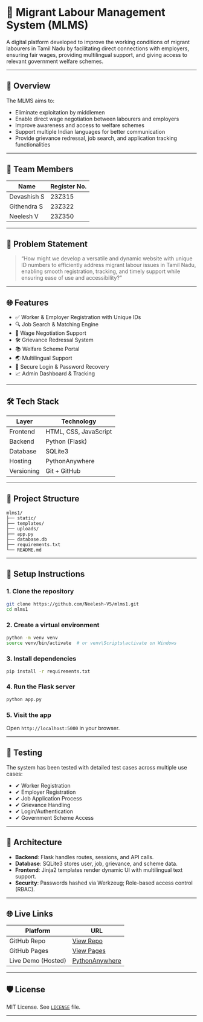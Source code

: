 # 🧳 Migrant Labour Management System (MLMS)

A digital platform developed to improve the working conditions of migrant labourers in Tamil Nadu by facilitating direct connections with employers, ensuring fair wages, providing multilingual support, and giving access to relevant government welfare schemes.

---

## 📘 Overview

The MLMS aims to:

* Eliminate exploitation by middlemen
* Enable direct wage negotiation between labourers and employers
* Improve awareness and access to welfare schemes
* Support multiple Indian languages for better communication
* Provide grievance redressal, job search, and application tracking functionalities

---

## 👥 Team Members

| Name        | Register No. |
| ----------- | ------------ |
| Devashish S | 23Z315       |
| Githendra S | 23Z322       |
| Neelesh V   | 23Z350       |

---

## 🧠 Problem Statement

> “How might we develop a versatile and dynamic website with unique ID numbers to efficiently address migrant labour issues in Tamil Nadu, enabling smooth registration, tracking, and timely support while ensuring ease of use and accessibility?”

---

## 🌐 Features

* ✅ Worker & Employer Registration with Unique IDs
* 🔍 Job Search & Matching Engine
* 💬 Wage Negotiation Support
* 🛠️ Grievance Redressal System
* 📚 Welfare Scheme Portal
* 🌏 Multilingual Support
* 🔐 Secure Login & Password Recovery
* 📈 Admin Dashboard & Tracking

---

## 🛠 Tech Stack

| Layer      | Technology            |
| ---------- | --------------------- |
| Frontend   | HTML, CSS, JavaScript |
| Backend    | Python (Flask)        |
| Database   | SQLite3               |
| Hosting    | PythonAnywhere        |
| Versioning | Git + GitHub          |

---

## 📂 Project Structure

```
mlms1/
├── static/
├── templates/
├── uploads/
├── app.py
├── database.db
├── requirements.txt
└── README.md
```

---

## 🚀 Setup Instructions

### 1. Clone the repository

```bash
git clone https://github.com/Neelesh-V5/mlms1.git
cd mlms1
```

### 2. Create a virtual environment

```bash
python -m venv venv
source venv/bin/activate  # or venv\Scripts\activate on Windows
```

### 3. Install dependencies

```bash
pip install -r requirements.txt
```

### 4. Run the Flask server

```bash
python app.py
```

### 5. Visit the app

Open `http://localhost:5000` in your browser.

---

## 🧪 Testing

The system has been tested with detailed test cases across multiple use cases:

* ✔ Worker Registration
* ✔ Employer Registration
* ✔ Job Application Process
* ✔ Grievance Handling
* ✔ Login/Authentication
* ✔ Government Scheme Access


---

## 🧩 Architecture

* **Backend**: Flask handles routes, sessions, and API calls.
* **Database**: SQLite3 stores user, job, grievance, and scheme data.
* **Frontend**: Jinja2 templates render dynamic UI with multilingual text support.
* **Security**: Passwords hashed via Werkzeug; Role-based access control (RBAC).

---

## 🌐 Live Links

| Platform           | URL                                                        |
| ------------------ | ---------------------------------------------------------- |
| GitHub Repo        | [View Repo](https://github.com/Neelesh-V5/mlms1)           |
| GitHub Pages       | [View Pages](https://neelesh-v5.github.io/mlms1/)          |
| Live Demo (Hosted) | [PythonAnywhere](https://neilthedev05.pythonanywhere.com/) |

---

## 🛡 License

MIT License. See [`LICENSE`](LICENSE) file.

---

